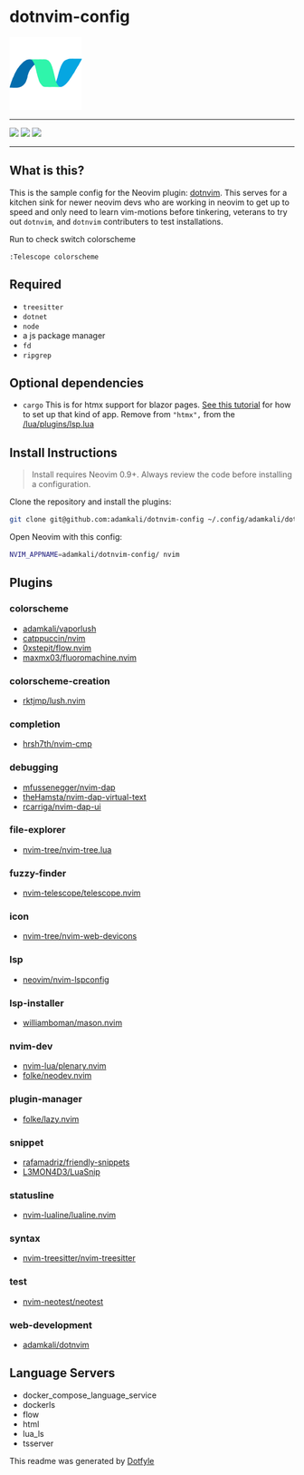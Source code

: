 # dotnvim-config

<a href="url"><img src="https://github.com/adamkali/dotnvim/blob/main/assets/DotNvim.png" height="128" width="128" ></a>

---

<a href="https://dotfyle.com/adamkali/dotnvim-config"><img src="https://dotfyle.com/adamkali/dotnvim-config/badges/plugins?style=flat" /></a>
<a href="https://dotfyle.com/adamkali/dotnvim-config"><img src="https://dotfyle.com/adamkali/dotnvim-config/badges/leaderkey?style=flat" /></a>
<a href="https://dotfyle.com/adamkali/dotnvim-config"><img src="https://dotfyle.com/adamkali/dotnvim-config/badges/plugin-manager?style=flat" /></a>

---

## What is this?

This is the sample config for the Neovim plugin: [dotnvim](https://github.com/adamkali/dotnvim). This serves for a kitchen sink for newer neovim devs who are working in neovim to get up to speed and only need to learn vim-motions before tinkering, veterans to try out `dotnvim`, and `dotnvim` contributers to test installations.

Run to check switch colorscheme
```vim
:Telescope colorscheme
```

## Required
- `treesitter`
- `dotnet`
- `node`
- a js package manager
- `fd`
- `ripgrep`


## Optional dependencies
- `cargo` This is for htmx support for blazor pages. [See this tutorial](https://github.com/khalidabuhakmeh/BlazorHtmx) for how to set up that kind of app. Remove from `"htmx",` from the [/lua/plugins/lsp.lua](https://github.com/adamkali/dotnvim-config/blob/main/lua/plugins/lsp.lua)


## Install Instructions

 > Install requires Neovim 0.9+. Always review the code before installing a configuration.

Clone the repository and install the plugins:

```sh
git clone git@github.com:adamkali/dotnvim-config ~/.config/adamkali/dotnvim-config
```

Open Neovim with this config:

```sh
NVIM_APPNAME=adamkali/dotnvim-config/ nvim
```

## Plugins

### colorscheme

+ [adamkali/vaporlush](https://dotfyle.com/plugins/adamkali/vaporlush)
+ [catppuccin/nvim](https://dotfyle.com/plugins/catppuccin/nvim)
+ [0xstepit/flow.nvim](https://dotfyle.com/plugins/0xstepit/flow.nvim)
+ [maxmx03/fluoromachine.nvim](https://dotfyle.com/plugins/maxmx03/fluoromachine.nvim)
### colorscheme-creation

+ [rktjmp/lush.nvim](https://dotfyle.com/plugins/rktjmp/lush.nvim)
### completion

+ [hrsh7th/nvim-cmp](https://dotfyle.com/plugins/hrsh7th/nvim-cmp)
### debugging

+ [mfussenegger/nvim-dap](https://dotfyle.com/plugins/mfussenegger/nvim-dap)
+ [theHamsta/nvim-dap-virtual-text](https://dotfyle.com/plugins/theHamsta/nvim-dap-virtual-text)
+ [rcarriga/nvim-dap-ui](https://dotfyle.com/plugins/rcarriga/nvim-dap-ui)
### file-explorer

+ [nvim-tree/nvim-tree.lua](https://dotfyle.com/plugins/nvim-tree/nvim-tree.lua)
### fuzzy-finder

+ [nvim-telescope/telescope.nvim](https://dotfyle.com/plugins/nvim-telescope/telescope.nvim)
### icon

+ [nvim-tree/nvim-web-devicons](https://dotfyle.com/plugins/nvim-tree/nvim-web-devicons)
### lsp

+ [neovim/nvim-lspconfig](https://dotfyle.com/plugins/neovim/nvim-lspconfig)
### lsp-installer

+ [williamboman/mason.nvim](https://dotfyle.com/plugins/williamboman/mason.nvim)
### nvim-dev

+ [nvim-lua/plenary.nvim](https://dotfyle.com/plugins/nvim-lua/plenary.nvim)
+ [folke/neodev.nvim](https://dotfyle.com/plugins/folke/neodev.nvim)
### plugin-manager

+ [folke/lazy.nvim](https://dotfyle.com/plugins/folke/lazy.nvim)
### snippet

+ [rafamadriz/friendly-snippets](https://dotfyle.com/plugins/rafamadriz/friendly-snippets)
+ [L3MON4D3/LuaSnip](https://dotfyle.com/plugins/L3MON4D3/LuaSnip)
### statusline

+ [nvim-lualine/lualine.nvim](https://dotfyle.com/plugins/nvim-lualine/lualine.nvim)
### syntax

+ [nvim-treesitter/nvim-treesitter](https://dotfyle.com/plugins/nvim-treesitter/nvim-treesitter)
### test

+ [nvim-neotest/neotest](https://dotfyle.com/plugins/nvim-neotest/neotest)
### web-development

+ [adamkali/dotnvim](https://dotfyle.com/plugins/adamkali/dotnvim)
## Language Servers

+ docker_compose_language_service
+ dockerls
+ flow
+ html
+ lua_ls
+ tsserver


 This readme was generated by [Dotfyle](https://dotfyle.com)
